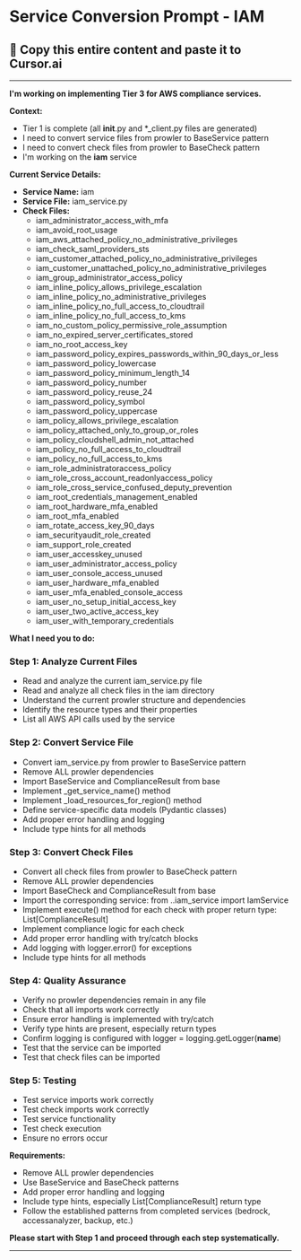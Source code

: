 # Service Conversion Prompt - IAM

## 🎯 Copy this entire content and paste it to Cursor.ai

---

**I'm working on implementing Tier 3 for AWS compliance services.**

**Context:**
- Tier 1 is complete (all __init__.py and *_client.py files are generated)
- I need to convert service files from prowler to BaseService pattern
- I need to convert check files from prowler to BaseCheck pattern
- I'm working on the **iam** service

**Current Service Details:**
- **Service Name:** iam
- **Service File:** iam_service.py
- **Check Files:** 
  - iam_administrator_access_with_mfa
  - iam_avoid_root_usage
  - iam_aws_attached_policy_no_administrative_privileges
  - iam_check_saml_providers_sts
  - iam_customer_attached_policy_no_administrative_privileges
  - iam_customer_unattached_policy_no_administrative_privileges
  - iam_group_administrator_access_policy
  - iam_inline_policy_allows_privilege_escalation
  - iam_inline_policy_no_administrative_privileges
  - iam_inline_policy_no_full_access_to_cloudtrail
  - iam_inline_policy_no_full_access_to_kms
  - iam_no_custom_policy_permissive_role_assumption
  - iam_no_expired_server_certificates_stored
  - iam_no_root_access_key
  - iam_password_policy_expires_passwords_within_90_days_or_less
  - iam_password_policy_lowercase
  - iam_password_policy_minimum_length_14
  - iam_password_policy_number
  - iam_password_policy_reuse_24
  - iam_password_policy_symbol
  - iam_password_policy_uppercase
  - iam_policy_allows_privilege_escalation
  - iam_policy_attached_only_to_group_or_roles
  - iam_policy_cloudshell_admin_not_attached
  - iam_policy_no_full_access_to_cloudtrail
  - iam_policy_no_full_access_to_kms
  - iam_role_administratoraccess_policy
  - iam_role_cross_account_readonlyaccess_policy
  - iam_role_cross_service_confused_deputy_prevention
  - iam_root_credentials_management_enabled
  - iam_root_hardware_mfa_enabled
  - iam_root_mfa_enabled
  - iam_rotate_access_key_90_days
  - iam_securityaudit_role_created
  - iam_support_role_created
  - iam_user_accesskey_unused
  - iam_user_administrator_access_policy
  - iam_user_console_access_unused
  - iam_user_hardware_mfa_enabled
  - iam_user_mfa_enabled_console_access
  - iam_user_no_setup_initial_access_key
  - iam_user_two_active_access_key
  - iam_user_with_temporary_credentials

**What I need you to do:**

### Step 1: Analyze Current Files
- Read and analyze the current iam_service.py file
- Read and analyze all check files in the iam directory
- Understand the current prowler structure and dependencies
- Identify the resource types and their properties
- List all AWS API calls used by the service

### Step 2: Convert Service File
- Convert iam_service.py from prowler to BaseService pattern
- Remove ALL prowler dependencies
- Import BaseService and ComplianceResult from base
- Implement _get_service_name() method
- Implement _load_resources_for_region() method
- Define service-specific data models (Pydantic classes)
- Add proper error handling and logging
- Include type hints for all methods

### Step 3: Convert Check Files
- Convert all check files from prowler to BaseCheck pattern
- Remove ALL prowler dependencies
- Import BaseCheck and ComplianceResult from base
- Import the corresponding service: from ..iam_service import IamService
- Implement execute() method for each check with proper return type: List[ComplianceResult]
- Implement compliance logic for each check
- Add proper error handling with try/catch blocks
- Add logging with logger.error() for exceptions
- Include type hints for all methods

### Step 4: Quality Assurance
- Verify no prowler dependencies remain in any file
- Check that all imports work correctly
- Ensure error handling is implemented with try/catch
- Verify type hints are present, especially return types
- Confirm logging is configured with logger = logging.getLogger(__name__)
- Test that the service can be imported
- Test that check files can be imported

### Step 5: Testing
- Test service imports work correctly
- Test check imports work correctly
- Test service functionality
- Test check execution
- Ensure no errors occur

**Requirements:**
- Remove ALL prowler dependencies
- Use BaseService and BaseCheck patterns
- Add proper error handling and logging
- Include type hints, especially List[ComplianceResult] return type
- Follow the established patterns from completed services (bedrock, accessanalyzer, backup, etc.)

**Please start with Step 1 and proceed through each step systematically.**

---

